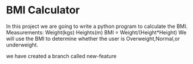 # BMI Calculator
In this project we are going to write a python program to calculate  the BMI.
Measurements: Weight(kgs)
             Heights(m)
BMI = Weight/(Height*Height)
We will use the BMI to determine whether the user is Overweight,Normal,or underweight.

we have created a branch called new-feature
